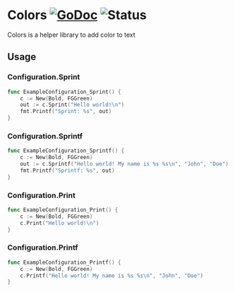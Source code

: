# Colors [![GoDoc](https://godoc.org/github.com/hatchify/colors?status.svg)](https://godoc.org/github.com/hatchify/colors) ![Status](https://img.shields.io/badge/status-beta-yellow.svg)
Colors is a helper library to add color to text

## Usage 
### Configuration.Sprint
```go
func ExampleConfiguration_Sprint() {
	c := New(Bold, FGGreen)
	out := c.Sprint("Hello world!\n")
	fmt.Printf("Sprint: %s", out)
}
```

### Configuration.Sprintf
```go
func ExampleConfiguration_Sprintf() {
	c := New(Bold, FGGreen)
	out := c.Sprintf("Hello world! My name is %s %s\n", "John", "Doe")
	fmt.Printf("Sprintf: %s", out)
}
```

### Configuration.Print
```go
func ExampleConfiguration_Print() {
	c := New(Bold, FGGreen)
	c.Print("Hello world!\n")
}
```

### Configuration.Printf
```go
func ExampleConfiguration_Printf() {
	c := New(Bold, FGGreen)
	c.Printf("Hello world! My name is %s %s\n", "John", "Doe")
}
```